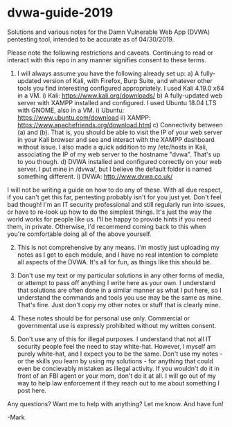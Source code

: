 # dvwa-guide-2019
Solutions and various notes for the Damn Vulnerable Web App (DVWA) pentesting tool, intended to be accurate as of 04/30/2019.

Please note the following restrictions and caveats. Continuing to read or interact with this repo in any manner signifies consent to these terms.

1) I will always assume you have the following already set up:
  a) A fully-updated version of Kali, with Firefox, Burp Suite, and whatever other tools you find interesting configured appropriately. I used Kali 4.19.0 x64 in a VM.
    i) Kali: https://www.kali.org/downloads/
  b) A fully-updated web server with XAMPP installed and configured. I used Ubuntu 18.04 LTS with GNOME, also in a VM.
    i) Ubuntu: https://www.ubuntu.com/download
    ii) XAMPP: https://www.apachefriends.org/download.html
  c) Connectivity between (a) and (b). That is, you should be able to visit the IP of your web server in your Kali browser and see and interact with the XAMPP dashboard without issue. I also made a quick addition to my /etc/hosts in Kali, associating the IP of my web server to the hostname "dvwa". That's up to you though.
  d) DVWA installed and configured correctly on your web server. I put mine in /dvwa/, but I believe the default folder is named something different.
    i) DVWA: http://www.dvwa.co.uk/
  
  I will not be writing a guide on how to do any of these. With all due respect, if you can't get this far, pentesting probably isn't for you just yet. Don't feel bad though! I'm an IT security professional and still regularly run into issues, or have to re-look up how to do the simplest things. It's just the way the world works for people like us. I'll be happy to provide hints if you need them, in private. Otherwise, I'd recommend coming back to this when you're comfortable doing all of the above yourself.

2) This is not comprehensive by any means. I'm mostly just uploading my notes as I get to each module, and I have no real intention to complete all aspects of the DVWA. It's all for fun, as things like this should be.

3) Don't use my text or my particular solutions in any other forms of media, or attempt to pass off anything I write here as your own. I understand that solutions are often done in a similar manner as what I put here, so I understand the commands and tools you use may be the same as mine. That's fine. Just don't copy my other notes or stuff that is clearly mine. 

4) These notes should be for personal use only. Commercial or governmental use is expressly prohibited without my written consent.

5) Don't use any of this for illegal purposes. I understand that not all IT security people feel the need to stay white-hat. However, I myself am purely white-hat, and I expect you to be the same. Don't use my notes - or the skills you learn by using my solutions - for anything that could even be concievably mistaken as illegal activity. If you wouldn't do it in front of an FBI agent or your mom, don't do it at all. I will go out of my way to help law enforcement if they reach out to me about something I post here. 

Any questions? Want me to help with anything? Let me know. And have fun!

-Mark
